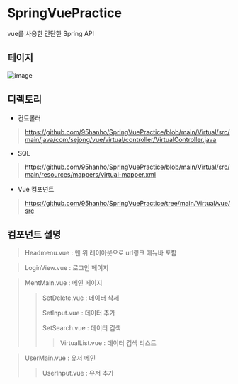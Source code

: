 # SpringVuePractice
vue를 사용한 간단한 Spring API

## 페이지

![image](https://user-images.githubusercontent.com/64001275/135059151-8eb9b659-0601-46c7-b141-57ef6e2812e8.png)


## 디렉토리

- 컨트롤러
> https://github.com/95hanho/SpringVuePractice/blob/main/Virtual/src/main/java/com/sejong/vue/virtual/controller/VirtualController.java
- SQL
> https://github.com/95hanho/SpringVuePractice/blob/main/Virtual/src/main/resources/mappers/virtual-mapper.xml
- Vue 컴포넌트
> https://github.com/95hanho/SpringVuePractice/tree/main/Virtual/vue/src

## 컴포넌트 설명

> Headmenu.vue : 맨 위 레이아웃으로 url링크 메뉴바 포함

> LoginView.vue : 로그인 페이지

> MentMain.vue : 메인 페이지
>> SetDelete.vue : 데이터 삭제
>> 
>> SetInput.vue : 데이터 추가
>> 
>> SetSearch.vue : 데이터 검색
>> 
>>> VirtualList.vue : 데이터 검색 리스트

> UserMain.vue : 유저 메인
>> UserInput.vue : 유저 추가

